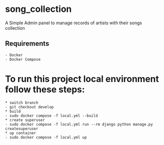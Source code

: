 # song_collection

A Simple Admin panel to manage records of artists with their songs collection

 ## Requirements
    - Docker
    - Docker Compose

# To run this project local environment follow these steps:
    * switch branch
    - git checkout develop
    * build
    - sudo docker compose -f local.yml --build
    * create superuser
    - sudo docker compose -f local.yml run --rm django python manage.py createsuperuser
    * up container
    - sudo docker compose -f local.yml up



